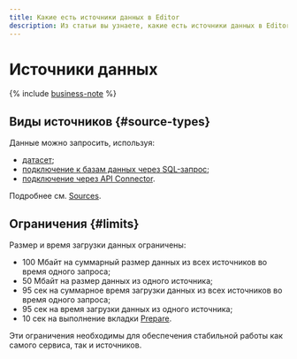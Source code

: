 ```yaml
---
title: Какие есть источники данных в Editor
description: Из статьи вы узнаете, какие есть источники данных в Editor.
---
```


# Источники данных

{% include [business-note](../../../_includes/datalens/datalens-functionality-available-business-note.md) %}

## Виды источников {#source-types}

Данные можно запросить, используя:

* [датасет](./tabs.md#sources-dataset);
* [подключение к базам данных через SQL-запрос](./tabs.md#sources-database);
* [подключение через API Connector](./tabs.md#sources-api-connector).

Подробнее см. [Sources](./tabs.md#sources).

## Ограничения {#limits}

Размер и время загрузки данных ограничены:

* 100 Мбайт на суммарный размер данных из всех источников во время одного запроса;
* 50 Мбайт на размер данных из одного источника;
* 95 сек на суммарное время загрузки данных из всех источников во время одного запроса;
* 95 сек на время загрузки данных из одного источника;
* 10 сек на выполнение вкладки [Prepare](./tabs.md#prepare).

Эти ограничения необходимы для обеспечения стабильной работы как самого сервиса, так и источников.